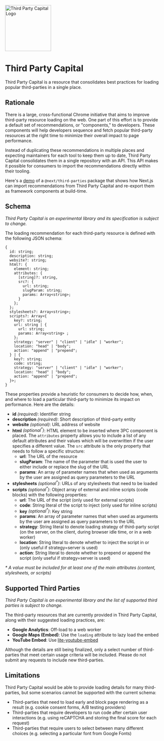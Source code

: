 <img alt="Third Party Capital Logo" title="Third Party Capital Logo" src="https://user-images.githubusercontent.com/12476932/229881508-f9ef68db-8ee7-4795-8de8-80a50145bbd0.png" width="150">

# Third Party Capital

Third Party Capital is a resource that consolidates best practices for loading popular third-parties in a single place.

## Rationale

There is a large, cross-functional Chrome initiative that aims to improve third-party resource loading on the web. One part of this effort is to provide a default set of recommendations, or "components," to developers. These components will help developers sequence and fetch popular third-party resources at the right time to minimize their overall impact to page performance.

Instead of duplicating these recommendations in multiple places and expecting maintainers for each tool to keep them up to date, Third Party Capital consolidates them in a single repository with an API. This API makes it possible for consumers to import the recommendations directly within their tooling.

Here's a [demo](https://test-next-script-housseindjirdeh.vercel.app/) of a `@next/third-parties` package that shows how Next.js can import recommendations from Third Party Capital and re-export them as framework components at build-time.

## Schema

_Third Party Capital is an experimental library and its specification is subject to change._

The loading recommendation for each third-party resource is defined with the following JSON schema:

```
{
  id: string;
  description: string;
  website?: string;
  html?: {
    element: string;
    attributes: {
      [string]?: string,
      src?: {
        url: string;
        slugParam: string;
        params: Array<string>;  
      }
    };
  };
  stylesheets?: Array<string>;
  scripts?: Array<{
    key?: string;
    url: string | {
      url: string;
      params: Array<string> ;
    };
    strategy: "server" | "client" | "idle" | "worker";
    location: "head" | "body";
    action: "append" | "prepend";
  } | {
    key?: string;
    code: string;
    strategy: "server" | "client" | "idle" | "worker";
    location: "head" | "body";
    action: "append" | "prepend";
  }>;
}
```

These properties provide a heuristic for consumers to decide how, when, and where to load a particular third-party to minimize its impact on performance. Here are the details:

- **id** _(required)_: Identifier string
- **description** _(required)_: Short description of third-party entity
- **website** _(optional)_: URL address of website
- **html** _(optional<sup>\*</sup>)_: HTML element to be inserted where 3PC component is placed. The `attributes` property allows you to include a list of any default attributes and their values which will be overwritten if the user specifies a different value. The `src` attribute is the only property that needs to follow a specific structure:
  - **url**: The URL of the resource
  - **slugParam**: The name of the parameter that is used the user to either include or replace the slug of the URL
  - **params**: An array of parameter names that when used as arguments by the user are assigned as query parameters to the URL
- **stylesheets** _(optional<sup>\*</sup>)_: URLs of any stylesheets that need to be loaded
- **scripts** _(optional<sup>\*</sup>)_: Object array of external and inline scripts (code blocks) with the following properties:
  - **url**: The URL of the script (only used for external scripts)
  - **code**: String literal of the script to inject (only used for inline scripts)
  - **key** _(optional<sup>\*</sup>)_: Key string
  - **params**: An array of parameter names that when used as arguments by the user are assigned as query parameters to the URL
  - **strategy**: String literal to denote loading strategy of third-party script (on the server, on the client, during browser idle time, or in a web worker)
  - **location**: String literal to denote whether to inject the script in <head> or <body> (only useful if strategy=server is used)
  - **action**: String literal to denote whether to prepend or append the script (only useful if strategy=server is used)

_\* A value must be included for at least one of the main attributes (content, stylesheets, or scripts)_

## Supported Third Parties

_Third Party Capital is an experimental library and the list of supported third parties is subject to change._

The third-party resources that are currently provided in Third Party Capital, along with their suggested loading practices, are:

- **Google Analytics**: Off-load to a web worker
- **Google Maps (Embed)**: Use the `loading` attribute to lazy load the embed
- **YouTube Embed**: Use [lite-youtube-embed](https://github.com/paulirish/lite-youtube-embed)

Although the details are still being finalized, only a select number of third-parties that meet
certain usage criteria will be included. Please do not submit any requests to include new
third-parties.

## Limitations

Third Party Capital would be able to provide loading details for many third-parties, but some scenarios cannot be supported with the current schema:

- Third-parties that need to load early and block page rendering as a result (e.g. cookie consent forms, A/B testing providers)
- Third-parties that require developers to run code after certain user interactions (e.g. using reCAPTCHA and storing the final score for each request)
- Third-parties that require users to select between many different choices (e.g. selecting a particular font from Google Fonts)
